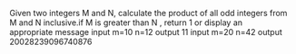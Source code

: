 Given two integers M and N, calculate the product of all odd
integers from M and N inclusive.if M is greater than N , return 1 or display an appropriate message
input 
m=10
n=12
output 
11
input 
m=20
n=42
output
20028239096740876
